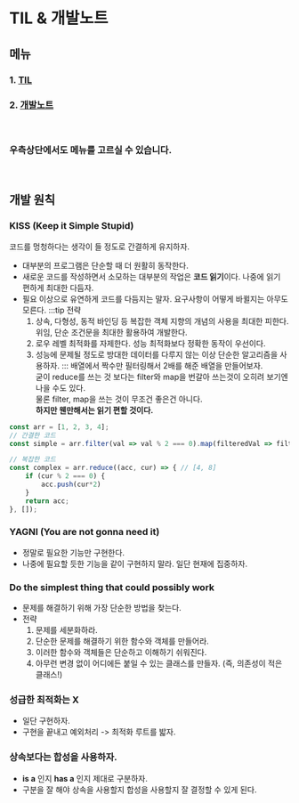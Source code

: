 # TIL & 개발노트

## 메뉴

### 1. [TIL](./TIL/)

### 2. [개발노트](./devnote/)

<br>

### 우측상단에서도 메뉴를 고르실 수 있습니다.

<br>

## 개발 원칙
### KISS (Keep it Simple Stupid)
코드를 멍청하다는 생각이 들 정도로 간결하게 유지하자.
- 대부분의 프로그램은 단순할 때 더 원활히 동작한다.
- 새로운 코드를 작성하면서 소모하는 대부분의 작업은 **코드 읽기**이다. 나중에 읽기 편하게 최대한 다듬자.
- 필요 이상으로 유연하게 코드를 다듬지는 말자. 요구사항이 어떻게 바뀔지는 아무도 모른다.
:::tip 전략
  1. 상속, 다형성, 동적 바인딩 등 복잡한 객체 지향의 개념의 사용을 최대한 피한다. 위임, 단순 조건문을 최대한 활용하여 개발한다.
  2. 로우 레벨 최적화를 자제한다. 성능 최적화보다 정확한 동작이 우선이다.
  3. 성능에 문제될 정도로 방대한 데이터를 다루지 않는 이상 단순한 알고리즘을 사용하자.
:::
배열에서 짝수만 필터링해서 2배를 해준 배열을 만들어보자.  
굳이 reduce를 쓰는 것 보다는 filter와 map을 번갈아 쓰는것이 오히려 보기엔 나을 수도 있다.  
물론 filter, map을 쓰는 것이 무조건 좋은건 아니다.  
**하지만 웬만해서는 읽기 편할 것이다.**
```js
const arr = [1, 2, 3, 4];
// 간결한 코드
const simple = arr.filter(val => val % 2 === 0).map(filteredVal => filteredVal * 2) // [4, 8]

// 복잡한 코드
const complex = arr.reduce((acc, cur) => { // [4, 8]
    if (cur % 2 === 0) {
        acc.push(cur*2)
    }
    return acc;
}, []);
```

### YAGNI (You are not gonna need it)
- 정말로 필요한 기능만 구현한다.
- 나중에 필요할 듯한 기능을 같이 구현하지 말라. 일단 현재에 집중하자.

### Do the simplest thing that could possibly work
- 문제를 해결하기 위해 가장 단순한 방법을 찾는다.
- 전략
  1. 문제를 세분화하라.
  2. 단순한 문제를 해결하기 위한 함수와 객체를 만들어라.
  3. 이러한 함수와 객체들은 단순하고 이해하기 쉬워진다.
  4. 아무런 변경 없이 어디에든 붙일 수 있는 클래스를 만들자. (즉, 의존성이 적은 클래스!)

### 성급한 최적화는 X
- 일단 구현하자.
- 구현을 끝내고 예외처리 -> 최적화 루트를 밟자.

### 상속보다는 합성을 사용하자.
- **is a** 인지 **has a** 인지 제대로 구분하자.
- 구분을 잘 해야 상속을 사용할지 합성을 사용할지 잘 결정할 수 있게 된다.